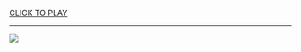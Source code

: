 
<a href="https://premium76.site?title=unblocked_games_g_+&ref=13M">CLICK TO PLAY</a></h3>
<hr>

<a href="https://premium76.site?title=unblocked_games_g_+&ref=13M"><img src="https://clearcache.store/games.png"></a>


